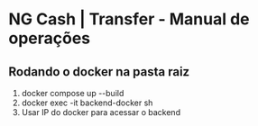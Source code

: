 # NG Cash | Transfer - Manual de operações

## Rodando o docker na pasta raiz
1. docker compose up --build
2. docker exec -it backend-docker sh <!-- Entrar no container do backend -->
3. Usar IP do docker para acessar o backend